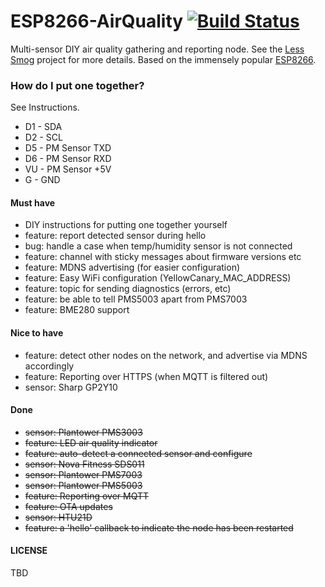 # ESP8266-AirQuality [![Build Status](https://travis-ci.org/less-smog/ESP8266-AirQuality.svg?branch=master)](https://travis-ci.org/less-smog/ESP8266-AirQuality)

Multi-sensor DIY air quality gathering and reporting node. See the [Less Smog](http://less-smog.org) project for more
details. Based on the immensely popular [ESP8266](https://en.wikipedia.org/wiki/ESP8266).

### How do I put one together?

See Instructions.

* D1 - SDA
* D2 - SCL
* D5 - PM Sensor TXD
* D6 - PM Sensor RXD
* VU - PM Sensor +5V
* G  - GND

#### Must have

* DIY instructions for putting one together yourself
* feature: report detected sensor during hello
* bug: handle a case when temp/humidity sensor is not connected
* feature: channel with sticky messages about firmware versions etc
* feature: MDNS advertising (for easier configuration)
* feature: Easy WiFi configuration (YellowCanary_MAC_ADDRESS)
* feature: topic for sending diagnostics (errors, etc)
* feature: be able to tell PMS5003 apart from PMS7003
* feature: BME280 support

#### Nice to have

* feature: detect other nodes on the network, and advertise via MDNS accordingly
* feature: Reporting over HTTPS (when MQTT is filtered out)
* sensor: Sharp GP2Y10

#### Done

* ~~sensor: Plantower PMS3003~~
* ~~feature: LED air quality indicator~~
* ~~feature: auto-detect a connected sensor and configure~~
* ~~sensor: Nova Fitness SDS011~~
* ~~sensor: Plantower PMS7003~~
* ~~sensor: Plantower PMS5003~~
* ~~feature: Reporting over MQTT~~
* ~~feature: OTA updates~~
* ~~sensor: HTU21D~~
* ~~feature: a 'hello' callback to indicate the node has been restarted~~

#### LICENSE

TBD
